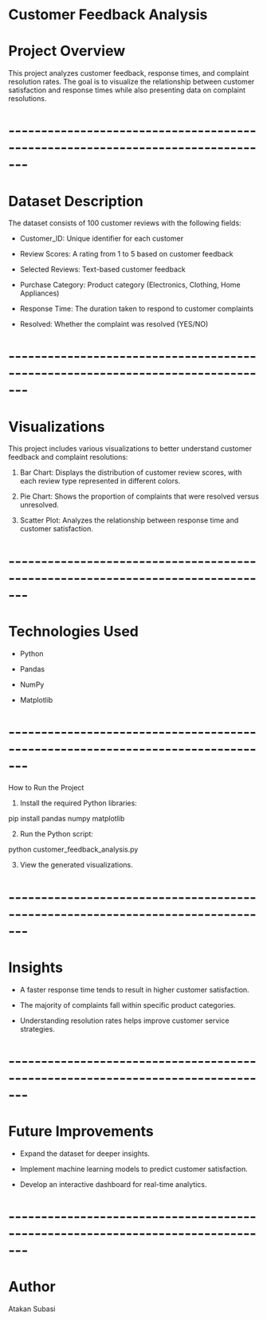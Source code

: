 # Customer Feedback Analysis

# Project Overview

This project analyzes customer feedback, response times, and complaint resolution rates. The goal is to visualize the relationship between customer satisfaction and response times while also presenting data on complaint resolutions.

# -------------------------------------------------------------------------------

# Dataset Description

The dataset consists of 100 customer reviews with the following fields:

* Customer_ID: Unique identifier for each customer

* Review Scores: A rating from 1 to 5 based on customer feedback

* Selected Reviews: Text-based customer feedback

* Purchase Category: Product category (Electronics, Clothing, Home Appliances)

* Response Time: The duration taken to respond to customer complaints

* Resolved: Whether the complaint was resolved (YES/NO)

# -------------------------------------------------------------------------------

# Visualizations

This project includes various visualizations to better understand customer feedback and complaint resolutions:

1. Bar Chart: Displays the distribution of customer review scores, with each review type represented in different colors.

2. Pie Chart: Shows the proportion of complaints that were resolved versus unresolved.

3. Scatter Plot: Analyzes the relationship between response time and customer satisfaction.

# -------------------------------------------------------------------------------

# Technologies Used

* Python

* Pandas

* NumPy

* Matplotlib

# -------------------------------------------------------------------------------

How to Run the Project

1. Install the required Python libraries:

pip install pandas numpy matplotlib

2. Run the Python script:

python customer_feedback_analysis.py

3. View the generated visualizations.

# -------------------------------------------------------------------------------

# Insights

* A faster response time tends to result in higher customer satisfaction.

* The majority of complaints fall within specific product categories.

* Understanding resolution rates helps improve customer service strategies.

# -------------------------------------------------------------------------------

# Future Improvements

* Expand the dataset for deeper insights.

* Implement machine learning models to predict customer satisfaction.

* Develop an interactive dashboard for real-time analytics.

# -------------------------------------------------------------------------------

# Author

Atakan Subasi
